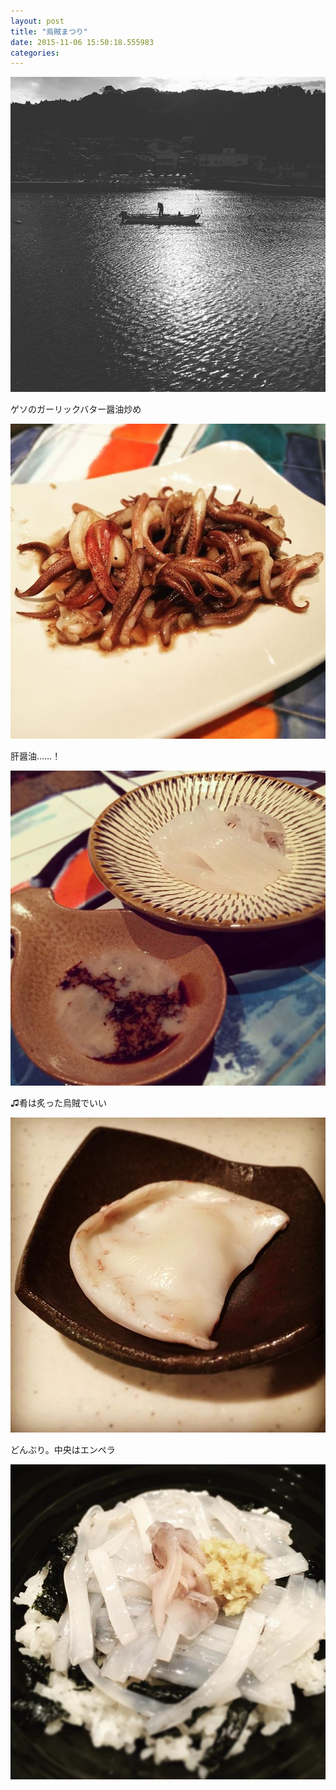 ```yaml
---
layout: post
title: "烏賊まつり"
date: 2015-11-06 15:50:18.555983
categories: 
---
```


![](/assets/images/201511/11939609_417005711829370_490263562_n.jpg)

ゲソのガーリックバター醤油炒め

![](/assets/images/201511/11375928_169460990065708_220045641_n.jpg)

肝醤油……！

![肝醤油](/assets/images/201511/12106010_1120366977991221_1069445881_n.jpg)

♫肴は炙った烏賊でいい

![](/assets/images/201511/12145342_888411377903833_751958369_n.jpg)

どんぶり。中央はエンペラ

![](/assets/images/201511/12145167_1661649727380102_360596560_n.jpg)



